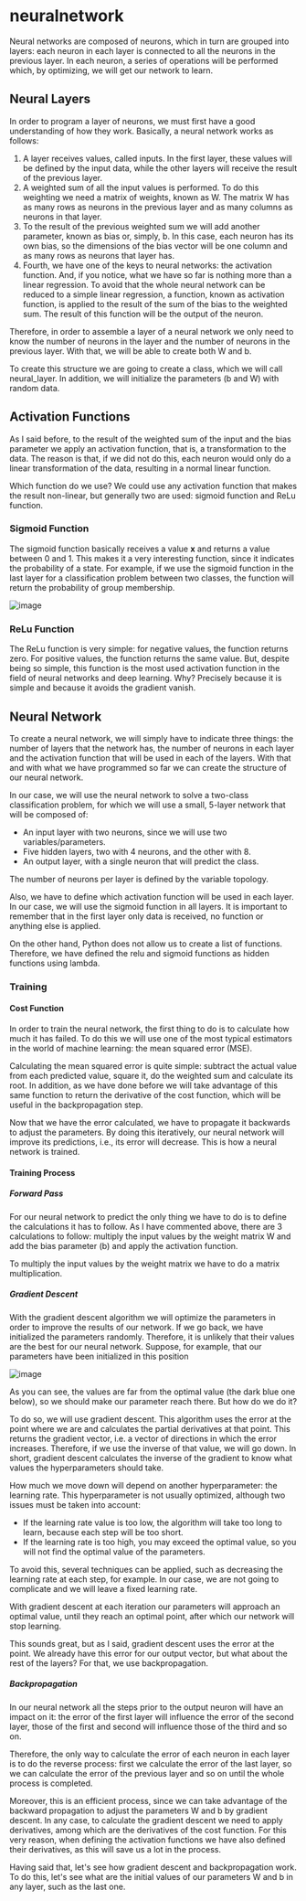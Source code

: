 # neuralnetwork
Neural networks are composed of neurons, which in turn are grouped into layers: each neuron in each layer is connected to all the neurons in the previous layer. In each neuron, a series of operations will be performed which, by optimizing, we will get our network to learn.

## Neural Layers
In order to program a layer of neurons, we must first have a good understanding of how they work. Basically, a neural network works as follows:

1. A layer receives values, called inputs. In the first layer, these values will be defined by the input data, while the other layers will receive the result of the previous layer.
2. A weighted sum of all the input values is performed. To do this weighting we need a matrix of weights, known as W. The matrix W has as many rows as neurons in the previous layer and as many columns as neurons in that layer.
3. To the result of the previous weighted sum we will add another parameter, known as bias or, simply, b. In this case, each neuron has its own bias, so the dimensions of the bias vector will be one column and as many rows as neurons that layer has.
4. Fourth, we have one of the keys to neural networks: the activation function. And, if you notice, what we have so far is nothing more than a linear regression. To avoid that the whole neural network can be reduced to a simple linear regression, a function, known as activation function, is applied to the result of the sum of the bias to the weighted sum. The result of this function will be the output of the neuron.

Therefore, in order to assemble a layer of a neural network we only need to know the number of neurons in the layer and the number of neurons in the previous layer. With that, we will be able to create both W and b.

To create this structure we are going to create a class, which we will call neural_layer. In addition, we will initialize the parameters (b and W) with random data.

## Activation Functions
As I said before, to the result of the weighted sum of the input and the bias parameter we apply an activation function, that is, a transformation to the data. The reason is that, if we did not do this, each neuron would only do a linear transformation of the data, resulting in a normal linear function.

Which function do we use? We could use any activation function that makes the result non-linear, but generally two are used: sigmoid function and ReLu function.

### Sigmoid Function
The sigmoid function basically receives a value **x** and returns a value between 0 and 1. This makes it a very interesting function, since it indicates the probability of a state. For example, if we use the sigmoid function in the last layer for a classification problem between two classes, the function will return the probability of group membership.

![image](https://user-images.githubusercontent.com/76974521/141226049-1e715a5d-9b07-409f-9ed7-22f5192f24e7.png)

### ReLu Function
The ReLu function is very simple: for negative values, the function returns zero. For positive values, the function returns the same value. But, despite being so simple, this function is the most used activation function in the field of neural networks and deep learning. Why? Precisely because it is simple and because it avoids the gradient vanish.

## Neural Network
To create a neural network, we will simply have to indicate three things: the number of layers that the network has, the number of neurons in each layer and the activation function that will be used in each of the layers. With that and with what we have programmed so far we can create the structure of our neural network.

In our case, we will use the neural network to solve a two-class classification problem, for which we will use a small, 5-layer network that will be composed of:

* An input layer with two neurons, since we will use two variables/parameters.
* Five hidden layers, two with 4 neurons, and the other with 8.
* An output layer, with a single neuron that will predict the class.

The number of neurons per layer is defined by the variable topology.

Also, we have to define which activation function will be used in each layer. In our case, we will use the sigmoid function in all layers. It is important to remember that in the first layer only data is received, no function or anything else is applied.

On the other hand, Python does not allow us to create a list of functions. Therefore, we have defined the relu and sigmoid functions as hidden functions using lambda.

### Training
#### Cost Function
In order to train the neural network, the first thing to do is to calculate how much it has failed. To do this we will use one of the most typical estimators in the world of machine learning: the mean squared error (MSE).

Calculating the mean squared error is quite simple: subtract the actual value from each predicted value, square it, do the weighted sum and calculate its root. In addition, as we have done before we will take advantage of this same function to return the derivative of the cost function, which will be useful in the backpropagation step.

Now that we have the error calculated, we have to propagate it backwards to adjust the parameters. By doing this iteratively, our neural network will improve its predictions, i.e., its error will decrease. This is how a neural network is trained.

#### Training Process
##### Forward Pass
For our neural network to predict the only thing we have to do is to define the calculations it has to follow. As I have commented above, there are 3 calculations to follow: multiply the input values by the weight matrix W and add the bias parameter (b) and apply the activation function.

To multiply the input values by the weight matrix we have to do a matrix multiplication.

##### Gradient Descent
With the gradient descent algorithm we will optimize the parameters in order to improve the results of our network. If we go back, we have initialized the parameters randomly. Therefore, it is unlikely that their values are the best for our neural network. Suppose, for example, that our parameters have been initialized in this position

![image](https://user-images.githubusercontent.com/76974521/141225524-9b287cd5-94fb-4b93-b301-6aa684bbe3ad.png)

As you can see, the values are far from the optimal value (the dark blue one below), so we should make our parameter reach there. But how do we do it?

To do so, we will use gradient descent. This algorithm uses the error at the point where we are and calculates the partial derivatives at that point. This returns the gradient vector, i.e. a vector of directions in which the error increases. Therefore, if we use the inverse of that value, we will go down. In short, gradient descent calculates the inverse of the gradient to know what values the hyperparameters should take.

How much we move down will depend on another hyperparameter: the learning rate. This hyperparameter is not usually optimized, although two issues must be taken into account:

* If the learning rate value is too low, the algorithm will take too long to learn, because each step will be too short.
* If the learning rate is too high, you may exceed the optimal value, so you will not find the optimal value of the parameters.

To avoid this, several techniques can be applied, such as decreasing the learning rate at each step, for example. In our case, we are not going to complicate and we will leave a fixed learning rate.

With gradient descent at each iteration our parameters will approach an optimal value, until they reach an optimal point, after which our network will stop learning.

This sounds great, but as I said, gradient descent uses the error at the point. We already have this error for our output vector, but what about the rest of the layers? For that, we use backpropagation.

##### Backpropagation
In our neural network all the steps prior to the output neuron will have an impact on it: the error of the first layer will influence the error of the second layer, those of the first and second will influence those of the third and so on.

Therefore, the only way to calculate the error of each neuron in each layer is to do the reverse process: first we calculate the error of the last layer, so we can calculate the error of the previous layer and so on until the whole process is completed.

Moreover, this is an efficient process, since we can take advantage of the backward propagation to adjust the parameters W and b by gradient descent. In any case, to calculate the gradient descent we need to apply derivatives, among which are the derivatives of the cost function. For this very reason, when defining the activation functions we have also defined their derivatives, as this will save us a lot in the process.

Having said that, let's see how gradient descent and backpropagation work. To do this, let's see what are the initial values of our parameters W and b in any layer, such as the last one.
